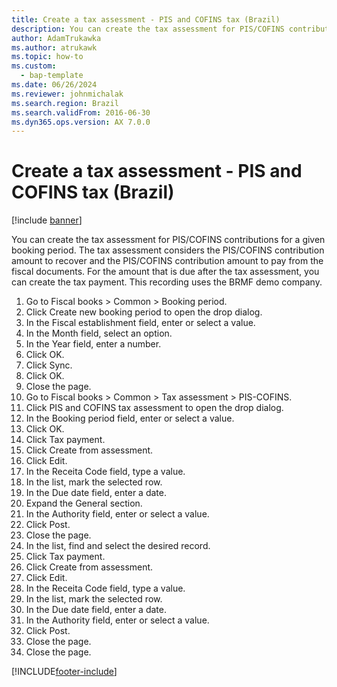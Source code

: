 ```yaml
---
title: Create a tax assessment - PIS and COFINS tax (Brazil)
description: You can create the tax assessment for PIS/COFINS contributions for a given booking period, including a step-by-step process using the BRMF demo company.
author: AdamTrukawka
ms.author: atrukawk
ms.topic: how-to
ms.custom: 
  - bap-template
ms.date: 06/26/2024
ms.reviewer: johnmichalak
ms.search.region: Brazil
ms.search.validFrom: 2016-06-30
ms.dyn365.ops.version: AX 7.0.0
---
```


# Create a tax assessment - PIS and COFINS tax (Brazil)

[!include [banner](../../includes/banner.md)]

You can create the tax assessment for PIS/COFINS contributions for a given booking period. The tax assessment considers the PIS/COFINS contribution amount to recover and the PIS/COFINS contribution amount to pay from the fiscal documents. For the  amount that is due after the tax assessment, you can create the tax payment. This recording uses the BRMF demo company.

1. Go to Fiscal books > Common > Booking period.
2. Click Create new booking period to open the drop dialog.
3. In the Fiscal establishment field, enter or select a value.
4. In the Month field, select an option.
5. In the Year field, enter a number.
6. Click OK.
7. Click Sync.
8. Click OK.
9. Close the page.
10. Go to Fiscal books > Common > Tax assessment > PIS-COFINS.
11. Click PIS and COFINS tax assessment to open the drop dialog.
12. In the Booking period field, enter or select a value.
13. Click OK.
14. Click Tax payment.
15. Click Create from assessment.
16. Click Edit.
17. In the Receita Code field, type a value.
18. In the list, mark the selected row.
19. In the Due date field, enter a date.
20. Expand the General section.
21. In the Authority field, enter or select a value.
22. Click Post.
23. Close the page.
24. In the list, find and select the desired record.
25. Click Tax payment.
26. Click Create from assessment.
27. Click Edit.
28. In the Receita Code field, type a value.
29. In the list, mark the selected row.
30. In the Due date field, enter a date.
31. In the Authority field, enter or select a value.
32. Click Post.
33. Close the page.
34. Close the page.



[!INCLUDE[footer-include](../../../includes/footer-banner.md)]
